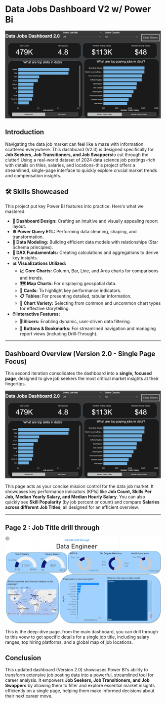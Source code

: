 # Data Jobs Dashboard V2 w/ Power Bi

![Dashboard Page 1](/Images/Proj2_page1.jpg)


## Introduction

Navigating the data job market can feel like a maze with information scattered everywhere. This dashboard (V2.0) is designed specifically for **Job Seekers, Job Transitioners, and Job Swappers**to cut through the clutter! Using a real-world dataset of 2024 data science job postings-rich with details on titles, salaries, and locations-this project offers a streamlined, single-page interface to quickly explore crucial market trends and compensation insights.

## 🛠️ Skills Showcased

This project put key Power BI features into practice. Here's what we mastered:

* **🎨 Dashboard Design:** Crafting an intuitive and visually appealing report layout.
* **⚙️ Power Query ETL:** Performing data cleaning, shaping, and transformation.
* **🔗 Data Modeling:** Building efficient data models with relationships (Star Schema principles).
* **🧮 DAX Fundamentals:** Creating calculations and aggregations to derive key insights.
* **📊 Visualizations Utilized:**
    * **📈 Core Charts:** Column, Bar, Line, and Area charts for comparisons and trends.
    * **🗺️ Map Charts:** For displaying geospatial data.
    * **🔢 Cards:** To highlight key performance indicators.
    * **📋 Tables:** For presenting detailed, tabular information.
    * **🎨 Chart Variety:** Selecting from common and uncommon chart types for effective storytelling.
* **🖱️ Interactive Features:**
    * **🎚️ Slicers:** Enabling dynamic, user-driven data filtering.
    * **🔘 Buttons & Bookmarks:** For streamlined navigation and managing report views (including Drill-Through).
---
## Dashboard Overview (Version 2.0 - Single Page Focus)

This second iteration consolidates the dashboard into a **single, focused page**, designed to give job seekers the most critical market insights at their fingertips.

![Data Jobs Dashboard v2.0](/Images/Proj2_page1.jpg) 

This page acts as your concise mission control for the data job market. It showcases key performance indicators (KPIs) like **Job Count, Skills Per Job, Median Yearly Salary, and Median Hourly Salary**. You can also quickly see **Skill Popularity** (by job percent or count) and compare **Salaries across different Job Titles**, all designed for an efficient overview.

---
## Page 2 : Job Title drill through

![Dashboard Page 2](/Images/Proj1_page2.jpg)

This is the deep-dive page. from the main dashboard, you can drill through to this voew to get specific details for a single job title, including salary ranges, top hiring platforms, and a global map of job locations.

## Conclusion

This updated dashboard (Version 2.0) showcases Power BI's ability to transform extensive job posting data into a powerful, streamlined tool for career analysis. It empowers **Job Seekers, Job Transitioners, and Job Swappers** by allowing them to filter and explore essential market insights efficiently on a single page, helping them make informed decisions about their next career move.
